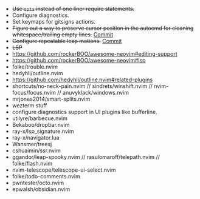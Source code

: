 - ~~Use `opts` instead of one liner require statements.~~
- Configure diagnostics.
- Set keymaps for gitsigns actions.
- ~~Figure out a way to preserve cursor position in the autocmd for cleaning whitespace/trailing empty lines.~~ [Commit](https://github.com/PrayagS/dotfiles/commit/3e1e94c220f675fc0f9b2bf070a6d3828fbbf174)
- ~~Configure repeatable leap motions.~~ [Commit](https://github.com/PrayagS/dotfiles/commit/45f104000034ef84b29b0d26a7c45ae92414e03f)
- ~~LSP~~
- https://github.com/rockerBOO/awesome-neovim#editing-support
- https://github.com/rockerBOO/awesome-neovim#lsp
- folke/trouble.nvim
- hedyhli/outline.nvim
- https://github.com/hedyhli/outline.nvim#related-plugins
- shortcuts/no-neck-pain.nvim // sindrets/winshift.nvim // nvim-focus/focus.nvim // anuvyklack/windows.nvim
- mrjones2014/smart-splits.nvim
- wezterm stuff
- configure diagnostics support in UI plugins like bufferline.
- utilyre/barbecue.nvim
- Bekaboo/dropbar.nvim
- ray-x/lsp_signature.nvim
- ray-x/navigator.lua
- Wansmer/treesj
- cshuaimin/ssr.nvim
- ggandor/leap-spooky.nvim // rasulomaroff/telepath.nvim // folke/flash.nvim
- nvim-telescope/telescope-ui-select.nvim
- folke/todo-comments.nvim
- pwntester/octo.nvim
- epwalsh/obsidian.nvim
